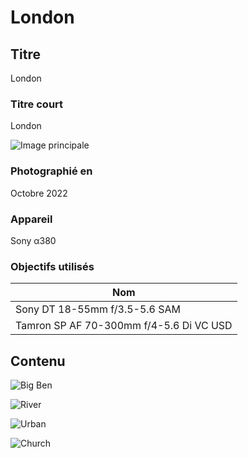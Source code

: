 # London

## Titre

London

### Titre court

London

![Image principale](https://live.staticflickr.com/65535/53476564121_c496d17755_o.jpg)

### Photographié en

Octobre 2022

### Appareil

Sony α380

### Objectifs utilisés

| Nom                                     |
| --------------------------------------- |
| Sony DT 18-55mm f/3.5-5.6 SAM           |
| Tamron SP AF 70-300mm f/4-5.6 Di VC USD |

## Contenu

![Big Ben](https://live.staticflickr.com/65535/53476978125_555923f02a_o.jpg)

![River](https://live.staticflickr.com/65535/53476705358_3853d7c13f_o.jpg)

![Urban](https://live.staticflickr.com/65535/53476564131_1815393663_o.jpg)

![Church](https://live.staticflickr.com/65535/53476878014_ff7eb9b16e_o.jpg)
